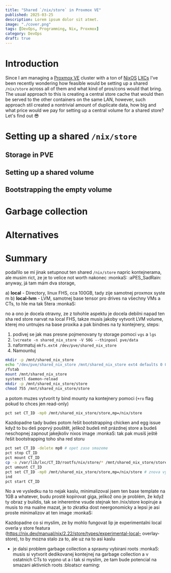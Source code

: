 ```yaml
---
title: "Shared `/nix/store` in Proxmox VE"
published: 2025-03-25
description: Lorem ipsum dolor sit atmet.
image: "./cover.png"
tags: [DevOps, Programming, Nix, Proxmox]
category: DevOps
draft: true
---
```


# Introduction

Since I am managing a [Proxmox VE](https://www.proxmox.com/en/) cluster
with a ton of [NixOS](https://nixos.org/) [LXCs](https://linuxcontainers.org/)
I've been recently wondering how feasible would be setting up a 
shared `/nix/store` across all of them and what kind of pros/cons
would that bring. The usual approach to this is creating a central
store cache that would then be served to the other containers on the same
LAN, however, such approach stil created a nontrivial amount of duplicate
data, how big and what price would we pay for setting up a central
volume for a shared store? Let's find out 😎

# Setting up a shared `/nix/store`

## Storage in PVE

## Setting up a shared volume

## Bootstrapping the empty volume

# Garbage collection

# Alternatives

# Summary

podařilo se mi jinak setupnout ten shared `/nix/store` napric kontejnerama, ale 
musim rict, ze je to velice not worth nakonec :monkaS: :aPES_SadRain: anyway, já
 tam mám dva storage,

a) **local** - Directory, linux FHS, cca 100GB, tady zije samotnej proxmox syste
m
b) **local-lvm** - LVM, samotnej base tensor pro drives na všechny VMs a CTs, to
hle ma tak 5tera :monkaS:

no a ono je docela otravny, ze z tohohle aspektu je docela debilni napad ten sha
red store narvat na local FHS, takze musis jakoby vytvorit LVM volume, kterej mo
untnujes na base proxika a pak bindnes na ty kontejnery, steps:

1. podivej se jak mas presne pojmenovany ty storage pomoci `vgs` a `lgs`
1. `lvcreate -n shared_nix_store -V 50G --thinpool pve/data`
1. naformatuj `mkfs.ext4 /dev/pve/shared_nix_store`
1. Namountuj

```bash
mkdir -p /mnt/shared_nix_store
echo "/dev/pve/shared_nix_store /mnt/shared_nix_store ext4 defaults 0 0" >> /etc
/fstab
mount /mnt/shared_nix_store
systemctl daemon-reload 
mkdir -p /mnt/shared_nix_store/store
chmod 755 /mnt/shared_nix_store/store
```

a potom muzes vytvorit ty bind mounty na kontejnery pomoci (`+ro` flag pokud to 
chces jen read-only)

```bash
pct set CT_ID -mp0 /mnt/shared_nix_store/store,mp=/nix/store
```

Kazdopadne tady budes potom řešit bootstrapping chicken and egg issue když to bu
deš poprvý pouštět, jelikož budeš mít prázdnej store a budeš neschopnej zapnout 
jakejkoliv nixos image :monkaS: tak pak musíš ještě řešit bootstrapping toho sha
red storu

```bash
pct set CT_ID -delete mp0 # opet zase smazeme
pct stop CT_ID
pct mount CT_ID
cp -a /var/lib/lxc/CT_ID/rootfs/nix/store/* /mnt/shared_nix_store/store/
pct umount CT_ID
pct set CT_ID -mp0 /mnt/shared_nix_store/store,mp=/nix/store # znova vytvorime b
ind
pct start CT_ID
```

No a ve vysledku na to nejak kaslu, minimalizoval jsem ten base template na 1GB 
a whatever, budu prostě kopírovat giga, jelikož ono je problém, že když ty obraz
y buildis, tak se inherentne vsude stejnak ten /nix/store kopiruje a musis to ma
nualne mazat, je to zkratka dost neergonomicky a lepsi je asi proste minimalizov
at ten image :monkaS:

Kazdopadne co si myslim, ze by mohlo fungovat lip je experimentalni local overla
y store featura (https://nix.dev/manual/nix/2.22/store/types/experimental-local-
overlay-store), to by mozna stalo za to, ale uz na to asi kaslu

- je dalsi problem garbage collection a spravny vybirani roots :monkaS: musis si
 vytvorit dedikovanej kontejnej na garbage collection a v ostatnich CTs to vypno
ut a i tak si myslim, ze tam bude potencial na smazani aktivnich roots :bloatscr
eaming:
